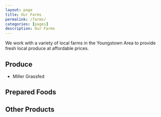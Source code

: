 ```yaml
---
layout: page
title: Our Farms
permalink: /farms/
categories: [pages]
description: Our Farms
---
```



We work with a variety of local farms in the Youngstown Area to provide
fresh local produce at affordable prices.

## Produce

- Miller Grassfed

## Prepared Foods

## Other Products
